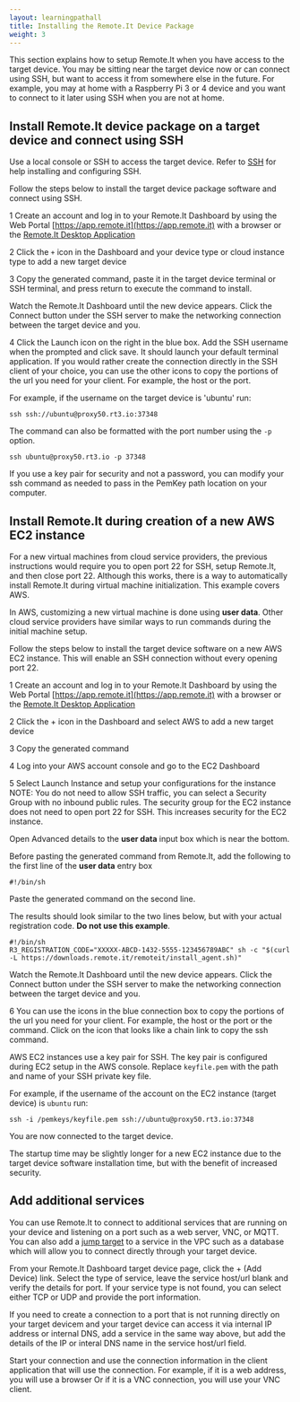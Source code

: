 ```yaml
---
layout: learningpathall
title: Installing the Remote.It Device Package
weight: 3
---
```


This section explains how to setup Remote.It when you have access to the target device. You may be sitting near the target device now or can connect using SSH, but want to access it from somewhere else in the future. For example, you may at home with a Raspberry Pi 3 or 4 device and you want to connect to it later using SSH when you are not at home.

## Install Remote.It device package on a target device and connect using SSH

Use a local console or SSH to access the target device. Refer to [SSH](/install-guides/ssh/) for help installing and configuring SSH.

Follow the steps below to install the target device package software and connect using SSH.

1 Create an account and log in to your Remote.It Dashboard by using the Web Portal [https://app.remote.it](https://app.remote.it) with a browser or the [Remote.It Desktop Application](https://link.remote.it/download/desktop)

2 Click the `+` icon in the Dashboard and your device type or cloud instance type to add a new target device

3 Copy the generated command, paste it in the target device terminal or SSH terminal, and press return to execute the command to install.

Watch the Remote.It Dashboard until the new device appears. Click the Connect button under the SSH server to make the networking connection between the target device and you.

4 Click the Launch icon on the right in the blue box. Add the SSH username when the prompted and click save. It should launch your default terminal application. If you would rather create the connection directly in the SSH client of your choice, you can use the other icons to copy the portions of the url you need for your client. For example, the host or the port.

For example, if the username on the target device is 'ubuntu' run:

```console
ssh ssh://ubuntu@proxy50.rt3.io:37348
```

The command can also be formatted with the port number using the `-p` option.

```console
ssh ubuntu@proxy50.rt3.io -p 37348
```

If you use a key pair for security and not a password, you can modify your ssh command as needed to pass in the PemKey path location on your computer.

## Install Remote.It during creation of a new AWS EC2 instance

For a new virtual machines from cloud service providers, the previous instructions would require you to open port 22 for SSH, setup Remote.It, and then close port 22. Although this works, there is a way to automatically install Remote.It during virtual machine initialization. This example covers AWS.

In AWS, customizing a new virtual machine is done using **user data**. Other cloud service providers have similar ways to run commands during the initial machine setup.

Follow the steps below to install the target device software on a new AWS EC2 instance. This will enable an SSH connection without every opening port 22.

1 Create an account and log in to your Remote.It Dashboard by using the Web Portal [https://app.remote.it](https://app.remote.it) with a browser or the [Remote.It Desktop Application](https://link.remote.it/download/desktop)

2 Click the + icon in the Dashboard and select AWS to add a new target device

3 Copy the generated command

4 Log into your AWS account console and go to the EC2 Dashboard

5 Select Launch Instance and setup your configurations for the instance
NOTE: You do not need to allow SSH traffic, you can select a Security Group with no inbound public rules. The security group for the EC2 instance does not need to open port 22 for SSH. This increases security for the EC2 instance.

Open Advanced details to the **user data** input box which is near the bottom.

Before pasting the generated command from Remote.It, add the following to the first line of the **user data** entry box

```console
#!/bin/sh
```

Paste the generated command on the second line.

The results should look similar to the two lines below, but with your actual registration code. **Do not use this example**.

```output
#!/bin/sh
R3_REGISTRATION_CODE="XXXXX-ABCD-1432-5555-123456789ABC" sh -c "$(curl -L https://downloads.remote.it/remoteit/install_agent.sh)"
```

Watch the Remote.It Dashboard until the new device appears. Click the Connect button under the SSH server to make the networking connection between the target device and you.

6 You can use the icons in the blue connection box to copy the portions of the url you need for your client. For example, the host or the port or the command. Click on the icon that looks like a chain link to copy the ssh command.

AWS EC2 instances use a key pair for SSH. The key pair is configured during EC2 setup in the AWS console. Replace `keyfile.pem` with the path and name of your SSH private key file.

For example, if the username of the account on the EC2 instance (target device) is `ubuntu` run:
```console
ssh -i /pemkeys/keyfile.pem ssh://ubuntu@proxy50.rt3.io:37348
```
You are now connected to the target device.

The startup time may be slightly longer for a new EC2 instance due to the target device software installation time, but with the benefit of increased security.

## Add additional services

You can use Remote.It to connect to additional services that are running on your device and listening on a port such as a web server, VNC, or MQTT. You can also add a [jump target](https://link.remote.it/support/jumpbox) to a service in the VPC such as a database which will allow you to connect directly through your target device.

From your Remote.It Dashboard target device page, click the + (Add Device) link. Select the type of service, leave the service host/url blank and verify the details for port. If your service type is not found, you can select either TCP or UDP and provide the port information.

If you need to create a connection to a port that is not running directly on your target devicem and your target device can access it via internal IP address or internal DNS, add a service in the same way above, but add the details of the IP or interal DNS name in the service host/url field.

Start your connection and use the connection information in the client application that will use the connection. For example, if it is a web address, you will use a browser Or if it is a VNC connection, you will use your VNC client.
